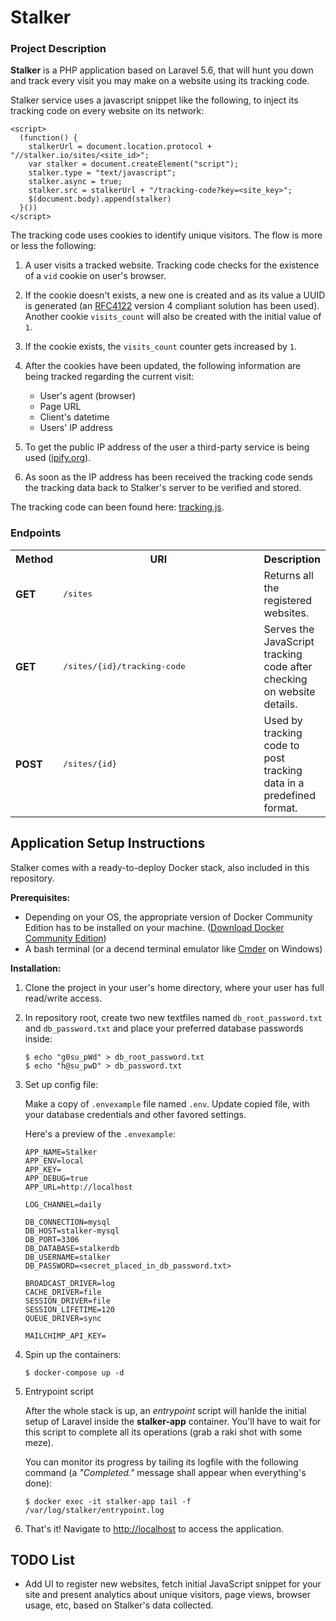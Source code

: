 # Stalker

### Project Description

**Stalker** is a PHP application based on Laravel 5.6, that will hunt you down and track every visit you may make on a website using its tracking code.

Stalker service uses a javascript snippet like the following, to inject its tracking code on every website on its network:

```
<script>
  (function() {
    stalkerUrl = document.location.protocol + "//stalker.io/sites/<site_id>";
    var stalker = document.createElement("script");
    stalker.type = "text/javascript";
    stalker.async = true;
    stalker.src = stalkerUrl + "/tracking-code?key=<site_key>";
    $(document.body).append(stalker)
  }())
</script>
```

The tracking code uses cookies to identify unique visitors. The flow is more or less the following:

1. A user visits a tracked website. Tracking code checks for the existence of a `vid` cookie on user's browser.
2. If the cookie doesn't exists, a new one is created and as its value a UUID is generated (an [RFC4122](https://www.ietf.org/rfc/rfc4122.txt) version 4 compliant solution has been used). Another cookie `visits_count` will also be created with the initial value of `1`.
3. If the cookie exists, the `visits_count` counter gets increased by `1`.
4. After the cookies have been updated, the following information are being tracked regarding the current visit:

    * User's agent (browser)
    * Page URL
    * Client's datetime
    * Users' IP address

5. To get the public IP address of the user a third-party service is being used ([ipify.org](https://www.ipify.org/)).
6. As soon as the IP address has been received the tracking code sends the tracking data back to Stalker's server to be verified and stored.

The tracking code can been found here: [tracking.js](https://github.com/lephleg/stalker/blob/master/src/storage/app/tracking.js).

### Endpoints

<table>
	<tr>
        <th>Method</th>
		<th width="400px">URI</th>
		<th>Description</th>
 	</tr>
 	<tr>
        <td><b>GET</b></td>
   		<td><pre>/sites</pre></td>
        <td>Returns all the registered websites.</td>
 	</tr>
	<tr>
  		<td><b>GET</b></td>
   		<td><pre>/sites/{id}/tracking-code</pre></td>
        <td>Serves the JavaScript tracking code after checking on website details.</td>
 	</tr>
	<tr>
  		<td><b>POST</b></td>
   		<td><pre>/sites/{id}</pre></td>
        <td>Used by tracking code to post tracking data in a predefined format.</td>
 	</tr>
</table>

## Application Setup Instructions

Stalker comes with a ready-to-deploy Docker stack, also included in this repository. 

**Prerequisites:** 

* Depending on your OS, the appropriate version of Docker Community Edition has to be installed on your machine.  ([Download Docker Community Edition](https://www.docker.com/community-edition#/download))
* A bash terminal (or a decend terminal emulator like [Cmder](http://cmder.net/) on Windows)

**Installation:**

1. Clone the project in your user's home directory, where your user has full read/write access.

2. In repository root, create two new textfiles named `db_root_password.txt` and `db_password.txt` and place your preferred database passwords inside:

	```
	$ echo "g0su_pWd" > db_root_password.txt
    $ echo "h@su_pwD" > db_password.txt
	```
    
3. Set up config file:

	Make a copy of `.envexample` file named `.env`. Update copied file, with your database credentials and other favored settings. 
    
    Here's a preview of the `.envexample`:
	
	```
    APP_NAME=Stalker
    APP_ENV=local
    APP_KEY=
    APP_DEBUG=true
    APP_URL=http://localhost
    
    LOG_CHANNEL=daily
    
    DB_CONNECTION=mysql
    DB_HOST=stalker-mysql
    DB_PORT=3306
    DB_DATABASE=stalkerdb
    DB_USERNAME=stalker
    DB_PASSWORD=<secret_placed_in_db_password.txt>
    
    BROADCAST_DRIVER=log
    CACHE_DRIVER=file
    SESSION_DRIVER=file
    SESSION_LIFETIME=120
    QUEUE_DRIVER=sync

    MAILCHIMP_API_KEY=
	```

4. Spin up the containers:
    
	```
	$ docker-compose up -d
	```

5. Entrypoint script

    After the whole stack is up, an *entrypoint* script will hanlde the initial setup of Laravel inside the **stalker-app** container. You'll have to wait for this script to complete all its operations (grab a raki shot with some meze). 

    You can monitor its progress by tailing its logfile with the following command (a *"Completed."* message shall appear when everything's done): 

    ```
    $ docker exec -it stalker-app tail -f /var/log/stalker/entrypoint.log
    ```

6. That's it! Navigate to [http://localhost](http://localhost) to access the application.


## TODO List

* Add UI to register new websites, fetch initial JavaScript snippet for your site and present analytics about unique visitors, page views, browser usage, etc, based on Stalker's data collected.